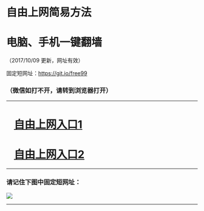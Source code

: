 ﻿# 自由上网简易方法

# 电脑、手机一键翻墙

（2017/10/09 更新，网址有效）

固定短网址：https://git.io/free99

### （微信如打不开，请转到浏览器打开）


***





# &nbsp;&nbsp; <a href="http://ft905430126.fwq-tz-1001.info/fwqtz01.html?t=10090012574 " target="_blank">自由上网入口1</a>
# &nbsp;&nbsp; <a href="http://ft2371725589.fwq-tz-1002.info/fwqtz02.html?t=10090019670 " target="_blank">自由上网入口2</a>
***

### 请记住下图中固定短网址：

<img src="https://s3-us-west-2.amazonaws.com/fwq-1001/yjfq-20170905okok.png" /> 


***

